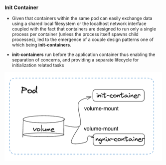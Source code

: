 ### Init Container 

* Given that containers within the same pod can easily exchange data using a shared local filesystem or the localhost network interface coupled with the fact that containers are designed to run only a single process per container (unless the process itself spawns child processes), led to the emergence of a couple design patterns one of which being **init-containers**.

* **init-containers** run before the application container thus enabling the separation of concerns, and providing a separate lifecycle for initialization related tasks


![Scan results](./assets/init_container.png)